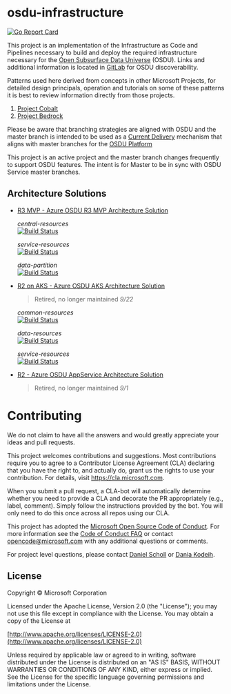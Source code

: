 # osdu-infrastructure


[![Go Report Card](https://goreportcard.com/badge/github.com/Azure/osdu-infrastructure)](https://goreportcard.com/report/github.com/Azure/osdu-infrastructure)

This project is an implementation of the Infrastructure as Code and Pipelines necessary to build and deploy the required infrastructure necessary for the [Open Subsurface Data Universe](https://community.opengroup.org/osdu) (OSDU). Links and additional information is located in [GitLab](https://community.opengroup.org/osdu/platform/deployment-and-operations/infrastructure-templates) for OSDU discoverability.


Patterns used here derived from concepts in other Microsoft Projects, for detailed design principals, operation and tutorials on some of these patterns it is best to review information directly from those projects. 

1. [Project Cobalt](https://github.com/microsoft/cobalt)
2. [Project Bedrock](https://github.com/microsoft/bedrock)

Please be aware that branching strategies are aligned with OSDU and the master branch is intended to be used as a [Current Delivery](https://docs.microsoft.com/en-us/azure/devops/learn/what-is-continuous-delivery) mechanism that aligns with master branches for the [OSDU Platform]((https://community.opengroup.org/osdu/platform))

This project is an active project and the master branch changes frequently to support OSDU features.  The intent is for Master to be in sync with OSDU Service master branches.

## Architecture Solutions

- [R3 MVP - Azure OSDU R3 MVP Architecture Solution](infra/templates/osdu-r3-mvp)  

  _central-resources_  
  [![Build Status](https://dev.azure.com/osdu-demo/OSDU_Rx/_apis/build/status/github-osdu-infra-mvp-cr?branchName=master)](https://dev.azure.com/osdu-demo/OSDU_Rx/_build/latest?definitionId=1206&branchName=master)

  _service-resources_  
  [![Build Status](https://dev.azure.com/osdu-demo/OSDU_Rx/_apis/build/status/github-osdu-infra-mvp-services?branchName=master)](https://dev.azure.com/osdu-demo/OSDU_Rx/_build/latest?definitionId=1207&branchName=master)

  _data-partition_  
  [![Build Status](https://dev.azure.com/osdu-demo/OSDU_Rx/_apis/build/status/github-osdu-infra-mvp-partitions?branchName=master)](https://dev.azure.com/osdu-demo/OSDU_Rx/_build/latest?definitionId=1208&branchName=master)


- [R2 on AKS - Azure OSDU AKS Architecture Solution](infra/templates/osdu-r3-resources)  
  > Retired, no longer maintained _9/22_
  
  _common-resources_  
  [![Build Status](https://dev.azure.com/osdu-demo/OSDU_Rx/_apis/build/status/github-osdu-infrastructure-r3-cr?branchName=master)](https://dev.azure.com/osdu-demo/OSDU_Rx/_build/latest?definitionId=1186&branchName=master)

  _data-resources_  
  [![Build Status](https://dev.azure.com/osdu-demo/OSDU_Rx/_apis/build/status/github-osdu-infrastructure-r3-dr?branchName=master)](https://dev.azure.com/osdu-demo/OSDU_Rx/_build/latest?definitionId=1190&branchName=master) 

  _service-resources_  
  [![Build Status](https://dev.azure.com/osdu-demo/OSDU_Rx/_apis/build/status/github-osdu-infrastructure-r3-sr?branchName=master)](https://dev.azure.com/osdu-demo/OSDU_Rx/_build/latest?definitionId=1191&branchName=master)

- [R2 - Azure OSDU AppService Architecture Solution](infra/templates/osdu-r2-resources)
  > Retired, no longer maintained _9/1_



# Contributing

We do not claim to have all the answers and would greatly appreciate your ideas and pull requests.

This project welcomes contributions and suggestions. Most contributions require you to agree to a
Contributor License Agreement (CLA) declaring that you have the right to, and actually do, grant us
the rights to use your contribution. For details, visit https://cla.microsoft.com.

When you submit a pull request, a CLA-bot will automatically determine whether you need to provide
a CLA and decorate the PR appropriately (e.g., label, comment). Simply follow the instructions
provided by the bot. You will only need to do this once across all repos using our CLA.

This project has adopted the [Microsoft Open Source Code of Conduct](https://opensource.microsoft.com/codeofconduct/).
For more information see the [Code of Conduct FAQ](https://opensource.microsoft.com/codeofconduct/faq/) or
contact [opencode@microsoft.com](mailto:opencode@microsoft.com) with any additional questions or comments.

For project level questions, please contact [Daniel Scholl](mailto:Daniel.Scholl@microsoft.com) or [Dania Kodeih](mailto:Dania.Kodeih@microsoft.com).


## License
Copyright © Microsoft Corporation

Licensed under the Apache License, Version 2.0 (the "License");
you may not use this file except in compliance with the License.
You may obtain a copy of the License at 

[http://www.apache.org/licenses/LICENSE-2.0](http://www.apache.org/licenses/LICENSE-2.0)

Unless required by applicable law or agreed to in writing, software
distributed under the License is distributed on an "AS IS" BASIS,
WITHOUT WARRANTIES OR CONDITIONS OF ANY KIND, either express or implied.
See the License for the specific language governing permissions and
limitations under the License.
